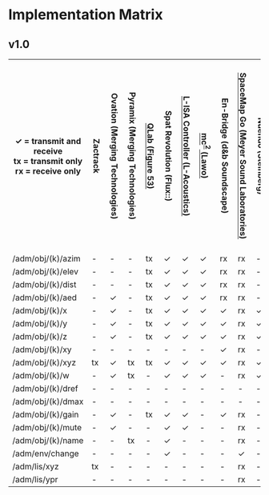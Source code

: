 # Implementation Matrix

## v1.0

<table>
    <tr>
        <th>&#x2713; = transmit and receive<br>
            tx = transmit only<br>
            rx = receive only</th>
        <th style="writing-mode:vertical-lr;">
            Zactrack
        </th>
        <th style="writing-mode:vertical-lr;">
            Ovation (Merging Technologies)
        </th>
        <th style="writing-mode:vertical-lr;">
            Pyramix (Merging Technologies)
        </th>
        <th style="writing-mode:vertical-lr;">
            <a href="https://qlab.app/">
            QLab (Figure 53)
            </a>
        </th>
        <th style="writing-mode:vertical-lr;">
            Spat Revolution (Flux::)
        </th>
        <th style="writing-mode:vertical-lr;">
            <a href="https://l-isa.l-acoustics.com/">L-ISA Controller (L-Acoustics)</a>
        </th>
        <th style="writing-mode:vertical-lr;">
            <a href="https://l-isa.l-acoustics.com/">mc<sup>2</sup> (Lawo)</a>
        </th>
        <th style="writing-mode:vertical-lr;">
            En-Bridge (d&ampb Soundscape)
        </th>
        <th style="writing-mode:vertical-lr;">
            <a href="https://meyersound.com/product/spacemap-go/">
            SpaceMap Go (Meyer Sound Laboratories)</a>
        </th>
        <th style="writing-mode:vertical-lr;">
            Nuendo (Steinberg)
        </th>
        <th style="writing-mode:vertical-lr;">
            FletcherMachine (Adamson)
        </th>
        <th style="writing-mode:vertical-lr;">
            <a href="https://www.newaudiotechnology.com/">
            Spatial Audio Designer (New Audio Technology)
            </a>
        </th>
    </tr>
    <tr>
        <td>/adm/obj/(k)/azim </td>
        <td>-</td> <!-- zactrack -->
        <td>-</td> <!-- ovation -->
        <td>-</td> <!-- pyramix -->
        <td>tx</td> <!-- qlab -->
        <td>&#x2713;</td> <!-- spat -->
        <td>&#x2713;</td> <!-- l-isa -->
        <td>&#x2713;</td> <!-- lawo -->
        <td>rx</td> <!-- d&b -->
        <td>rx</td> <!-- meyer -->
        <td>-</td> <!-- nuendo -->
        <td>&#x2713;</td> <!-- adamson -->
        <td>-</td> <!-- new audio-->
    </tr>
    <tr>
        <td>/adm/obj/(k)/elev </td>
        <td>-</td> <!-- zactrack -->
        <td>-</td> <!-- ovation -->
        <td>-</td> <!-- pyramix -->
        <td>tx</td> <!-- qlab -->
        <td>&#x2713;</td> <!-- spat -->
        <td>&#x2713;</td> <!-- l-isa -->
        <td>&#x2713;</td> <!-- lawo -->
        <td>rx</td> <!-- d&b -->
        <td>rx</td> <!-- meyer -->
        <td>-</td> <!-- nuendo -->
        <td>&#x2713;</td> <!-- adamson -->
        <td>-</td> <!-- new audio-->
    </tr>
    <tr>
        <td>/adm/obj/(k)/dist </td>
        <td>-</td> <!-- zactrack -->
        <td>-</td> <!-- ovation -->
        <td>-</td> <!-- pyramix -->
        <td>tx</td> <!-- qlab -->
        <td>&#x2713;</td> <!-- spat -->
        <td>&#x2713;</td><!-- l-isa -->
        <td>&#x2713;</td>
        <td>rx</td> <!-- d&b -->
        <td>rx</td> <!-- meyer -->
        <td>-</td> <!-- nuendo -->
        <td>&#x2713;</td> <!-- adamson -->
        <td>-</td> <!-- new audio-->
    </tr>
    <tr>
        <td>/adm/obj/(k)/aed </td>
        <td>-</td> <!-- zactrack -->
        <td>&#x2713;</td> <!-- ovation -->
        <td>-</td> <!-- pyramix -->
        <td>tx</td> <!-- qlab -->
        <td>&#x2713;</td> <!-- spat -->
        <td>&#x2713;</td> <!-- l-isa -->
        <td>&#x2713;</td> <!-- lawo -->
        <td>rx</td> <!-- d&b -->
        <td>rx</td> <!-- meyer -->
        <td>-</td> <!-- nuendo -->
        <td>&#x2713;</td> <!-- adamson -->
        <td>-</td> <!-- new audio-->
    </tr>
    <tr>
        <td>/adm/obj/(k)/x </td>
        <td>-</td> <!-- zactrack -->
        <td>&#x2713;</td> <!-- ovation -->
        <td>-</td> <!-- pyramix -->
        <td>tx</td> <!-- qlab -->
        <td>&#x2713;</td> <!-- spat -->
        <td>&#x2713;</td><!-- l-isa -->
        <td>&#x2713;</td>
        <td>&#x2713;</td> <!-- d&b -->
        <td>rx</td> <!-- meyer -->
        <td>&#x2713;</td> <!-- nuendo -->
        <td>&#x2713;</td> <!-- adamson -->
        <td>-</td> <!-- new audio-->
    </tr>
    <tr>
        <td>/adm/obj/(k)/y </td>
        <td>-</td> <!-- zactrack -->
        <td>&#x2713;</td> <!-- ovation -->
        <td>-</td> <!-- pyramix -->
        <td>tx</td> <!-- qlab -->
        <td>&#x2713;</td> <!-- spat -->
        <td>&#x2713;</td><!-- l-isa -->
        <td>&#x2713;</td>
        <td>&#x2713;</td> <!-- d&b -->
        <td>rx</td> <!-- meyer -->
        <td>&#x2713;</td> <!-- nuendo -->
        <td>&#x2713;</td> <!-- adamson -->
        <td>-</td> <!-- new audio-->
    </tr>
    <tr>
        <td>/adm/obj/(k)/z </td>
        <td>-</td> <!-- zactrack -->
        <td>&#x2713;</td> <!-- ovation -->
        <td>-</td> <!-- pyramix -->
        <td>tx</td> <!-- qlab -->
        <td>&#x2713;</td> <!-- spat -->
        <td>&#x2713;</td> <!-- l-isa -->
        <td>&#x2713;</td>
        <td>&#x2713;</td> <!-- d&b -->
        <td>rx</td> <!-- meyer -->
        <td>&#x2713;</td> <!-- nuendo -->
        <td>&#x2713;</td> <!-- adamson -->
        <td>-</td> <!-- new audio-->
    </tr>
    <tr>
        <td>/adm/obj/(k)/xy </td>
        <td>-</td> <!-- zactrack -->
        <td>-</td> <!-- ovation -->
        <td>-</td> <!-- pyramix -->
        <td>-</td> <!-- qlab -->
        <td>-</td> <!-- spat -->
        <td>-</td> <!-- l-isa -->
        <td>-</td>
        <td>&#x2713;</td> <!-- d&b -->
        <td>rx</td> <!-- meyer -->
        <td>-</td> <!-- nuendo -->
        <td>&#x2713;</td> <!-- adamson -->
        <td>-</td> <!-- new audio-->
    </tr>
    <tr>
        <td>/adm/obj/(k)/xyz </td>
        <td>tx</td> <!-- zactrack -->
        <td>&#x2713;</td> <!-- ovation -->
        <td>tx</td> <!-- pyramix -->
        <td>tx</td> <!-- qlab -->
        <td>&#x2713;</td> <!-- spat -->
        <td>&#x2713;</td> <!-- l-isa -->
        <td>&#x2713;</td>
        <td>&#x2713;</td> <!-- d&b -->
        <td>rx</td> <!-- meyer -->
        <td>&#x2713;</td> <!-- nuendo -->
        <td>&#x2713;</td> <!-- adamson -->
        <td>-</td> <!-- new audio-->
    </tr>
    <tr>
        <td>/adm/obj/(k)/w </td>
        <td>-</td> <!-- zactrack -->
        <td>&#x2713;</td> <!-- ovation -->
        <td>tx</td> <!-- pyramix -->
        <td>-</td> <!-- qlab -->
        <td>&#x2713;</td> <!-- spat -->
        <td>&#x2713;</td> <!-- l-isa -->
        <td>&#x2713;</td>
        <td>-</td> <!-- d&b -->
        <td>rx</td> <!-- meyer -->
        <td>&#x2713;</td> <!-- nuendo -->
        <td>&#x2713;</td> <!-- adamson -->
        <td>-</td> <!-- new audio-->
    </tr>
    <tr>
        <td>/adm/obj/(k)/dref</td>
        <td>-</td> <!-- zactrack -->
        <td>-</td> <!-- ovation -->
        <td>-</td> <!-- pyramix -->
        <td>-</td> <!-- qlab -->
        <td>-</td> <!-- l-isa -->
        <td>-</td>
        <td>-</td>
        <td>-</td> <!-- d&b -->
        <td>-</td> <!-- meyer -->
        <td>-</td> <!-- nuendo -->
        <td>&#x2713;</td> <!-- adamson -->
        <td>-</td> <!-- new audio-->
    </tr>
    <tr>
        <td>/adm/obj/(k)/dmax</td>
        <td>-</td> <!-- zactrack -->
        <td>-</td> <!-- ovation -->
        <td>-</td> <!-- pyramix -->
        <td>-</td> <!-- qlab -->
        <td>-</td> <!-- l-isa -->
        <td>-</td>
        <td>-</td>
        <td>-</td> <!-- d&b -->
        <td>-</td> <!-- meyer -->
        <td>-</td> <!-- nuendo -->
        <td>&#x2713;</td> <!-- adamson -->
        <td>-</td> <!-- new audio-->
    </tr>
    <tr>
        <td>/adm/obj/(k)/gain</td>
        <td>-</td> <!-- zactrack -->
        <td>&#x2713;</td> <!-- ovation -->
        <td>-</td> <!-- pyramix -->
        <td>tx</td> <!-- qlab -->
        <td>&#x2713;</td> <!-- spat -->
        <td>&#x2713;</td> <!-- l-isa -->
        <td>-</td>
        <td>&#x2713;</td> <!-- d&b -->
        <td>rx</td> <!-- meyer -->
        <td>-</td> <!-- nuendo -->
        <td>&#x2713;</td> <!-- adamson -->
        <td>-</td> <!-- new audio-->
    </tr>
    <tr>
        <td>/adm/obj/(k)/mute</td>
        <td>-</td> <!-- zactrack -->
        <td>&#x2713;</td> <!-- ovation -->
        <td>-</td> <!-- pyramix -->
        <td>-</td> <!-- qlab -->
        <td>&#x2713;</td> <!-- spat -->
        <td>&#x2713;</td> <!-- l-isa -->
        <td>-</td>
        <td>-</td> <!-- d&b -->
        <td>rx</td> <!-- meyer -->
        <td>-</td> <!-- nuendo -->
        <td>&#x2713;</td> <!-- adamson -->
        <td>-</td> <!-- new audio-->
    </tr>
    <tr>
        <td>/adm/obj/(k)/name</td>
        <td>-</td> <!-- zactrack -->
        <td>-</td> <!-- ovation -->
        <td>tx</td> <!-- pyramix -->
        <td>-</td> <!-- qlab -->
        <td>&#x2713;</td> <!-- l-isa -->
        <td>-</td>
        <td>-</td>
        <td>-</td> <!-- d&b -->
        <td>rx</td> <!-- meyer -->
        <td>-</td> <!-- nuendo -->
        <td>&#x2713;</td> <!-- adamson -->
        <td>-</td> <!-- new audio-->
    </tr>
    <tr>
        <td>/adm/env/change</td>
        <td>-</td> <!-- zactrack -->
        <td>-</td> <!-- ovation -->
        <td>-</td> <!-- pyramix -->
        <td>-</td> <!-- qlab -->
        <td>&#x2713;</td> <!-- l-isa -->
        <td>-</td>
        <td>-</td>
        <td>-</td> <!-- d&b -->
        <td>&#x2713;</td> <!-- meyer -->
        <td>-</td> <!-- nuendo -->
        <td>&#x2713;</td> <!-- adamson -->
        <td>-</td> <!-- new audio-->
    </tr>
    <tr>
        <td>/adm/lis/xyz</td>
        <td>tx</td> <!-- zactrack -->
        <td>-</td> <!-- ovation -->
        <td>-</td> <!-- pyramix -->
        <td>-</td> <!-- qlab -->
        <td>-</td> <!-- l-isa -->
        <td>-</td>
        <td>-</td>
        <td>-</td> <!-- d&b -->
        <td>rx</td> <!-- meyer -->
        <td>-</td> <!-- nuendo -->
        <td>&#x2713;</td> <!-- adamson -->
        <td>-</td> <!-- new audio-->
    </tr>
    <tr>
        <td>/adm/lis/ypr</td>
        <td>-</td> <!-- zactrack -->
        <td>-</td> <!-- ovation -->
        <td>-</td> <!-- pyramix -->
        <td>-</td> <!-- qlab -->
        <td>-</td> <!-- l-isa -->
        <td>-</td>
        <td>-</td>
        <td>-</td> <!-- d&b -->
        <td>rx</td> <!-- meyer -->
        <td>-</td> <!-- nuendo -->
        <td>&#x2713;</td> <!-- adamson -->
        <td>-</td> <!-- new audio-->
    </tr>
</table>
